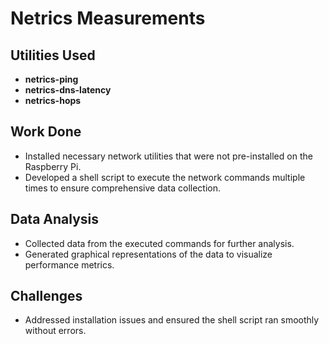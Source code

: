 # Netrics Measurements

## Utilities Used
- **netrics-ping**
- **netrics-dns-latency**
- **netrics-hops**

## Work Done
- Installed necessary network utilities that were not pre-installed on the Raspberry Pi.
- Developed a shell script to execute the network commands multiple times to ensure comprehensive data collection.

## Data Analysis
- Collected data from the executed commands for further analysis.
- Generated graphical representations of the data to visualize performance metrics.

## Challenges
- Addressed installation issues and ensured the shell script ran smoothly without errors.
